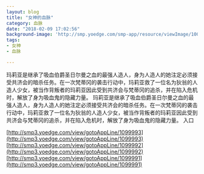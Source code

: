 ```yaml
---
layout: blog
title: "女神的血脉"
category: 血脉
date: "2018-02-09 17:02:56"
background-image: 'http://smp.yoedge.com/smp-app/resource/viewImage/1003378appline.png'
tags:
- 女神
- 血脉

---
```

玛莉亚是继承了吸血伯爵圣日尔曼之血的最强人造人，身为人造人的她注定必须接受共济会的暗杀任务。在一次梵蒂冈的袭击行动中，玛莉亚救了一位名为狄翁的人造人少女，被当作背叛者的玛莉亚因此受到共济会与梵蒂冈的追杀，并在陷入危机时，解放了身为吸血鬼的隐藏力量。
玛莉亚是继承了吸血伯爵圣日尔曼之血的最强人造人，身为人造人的她注定必须接受共济会的暗杀任务。在一次梵蒂冈的袭击行动中，玛莉亚救了一位名为狄翁的人造人少女，被当作背叛者的玛莉亚因此受到共济会与梵蒂冈的追杀，并在陷入危机时，解放了身为吸血鬼的隐藏力量。
入口

[http://smp3.yoedge.com/view/gotoAppLine/1099993](http://smp3.yoedge.com/view/gotoAppLine/1099993)
[http://smp3.yoedge.com/view/gotoAppLine/1099992](http://smp3.yoedge.com/view/gotoAppLine/1099992)
[http://smp3.yoedge.com/view/gotoAppLine/1099991](http://smp3.yoedge.com/view/gotoAppLine/1099991)

        
